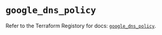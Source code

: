 # `google_dns_policy`

Refer to the Terraform Registory for docs: [`google_dns_policy`](https://registry.terraform.io/providers/hashicorp/google-beta/5.7.0/docs/resources/google_dns_policy).
